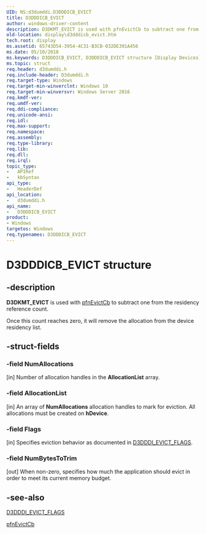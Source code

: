 ```yaml
---
UID: NS:d3dumddi.D3DDDICB_EVICT
title: D3DDDICB_EVICT
author: windows-driver-content
description: D3DKMT_EVICT is used with pfnEvictCb to subtract one from the residency reference count.
old-location: display\d3dddicb_evict.htm
tech.root: display
ms.assetid: 65743D54-3954-4C31-B3CB-032DE391A456
ms.date: 05/10/2018
ms.keywords: D3DDDICB_EVICT, D3DDDICB_EVICT structure [Display Devices], d3dumddi/D3DDDICB_EVICT, display.d3dddicb_evict
ms.topic: struct
req.header: d3dumddi.h
req.include-header: D3dumddi.h
req.target-type: Windows
req.target-min-winverclnt: Windows 10
req.target-min-winversvr: Windows Server 2016
req.kmdf-ver: 
req.umdf-ver: 
req.ddi-compliance: 
req.unicode-ansi: 
req.idl: 
req.max-support: 
req.namespace: 
req.assembly: 
req.type-library: 
req.lib: 
req.dll: 
req.irql: 
topic_type:
-	APIRef
-	kbSyntax
api_type:
-	HeaderDef
api_location:
-	d3dumddi.h
api_name:
-	D3DDDICB_EVICT
product:
- Windows
targetos: Windows
req.typenames: D3DDDICB_EVICT
---
```


# D3DDDICB_EVICT structure


## -description


<b>D3DKMT_EVICT</b> is used with <a href="https://msdn.microsoft.com/5E66A522-BC1C-4E7C-8732-87D40F99BBDA">pfnEvictCb</a> to subtract one from the residency reference count.

Once this count reaches zero, it will remove the allocation from the device residency list.
  


## -struct-fields




### -field NumAllocations

[in] Number of allocation handles in the <b>AllocationList</b> array.


### -field AllocationList

[in] An array of <b>NumAllocations</b> allocation handles to mark for eviction. All allocations must be created on <b>hDevice</b>.


### -field Flags

[in] Specifies eviction behavior as documented in <a href="https://msdn.microsoft.com/library/windows/hardware/dn906322">D3DDDI_EVICT_FLAGS</a>. 


### -field NumBytesToTrim

[out] When non-zero, specifies how much the application should evict in order to meet its current memory budget.


## -see-also




<a href="https://msdn.microsoft.com/library/windows/hardware/dn906322">D3DDDI_EVICT_FLAGS</a>



<a href="https://msdn.microsoft.com/5E66A522-BC1C-4E7C-8732-87D40F99BBDA">pfnEvictCb</a>
 

 


